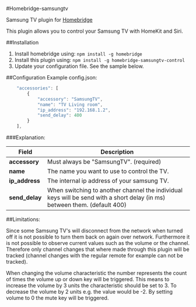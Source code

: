 #Homebridge-samsungtv

Samsung TV plugin for [Homebridge](https://github.com/nfarina/homebridge)

This plugin allows you to control your Samsung TV with HomeKit and Siri.

##Installation
1. Install homebridge using: `npm install -g homebridge`
2. Install this plugin using: `npm install -g homebridge-samsungtv-control`
3. Update your configuration file. See the sample below.

##Configuration
Example config.json:

```js
    "accessories": [
		{
			"accessory": "SamsungTV",
			"name": "TV Living room",
			"ip_address": "192.168.1.2",
            "send_delay": 400
		}
	],
```

###Explanation:

Field           | Description
----------------|------------
**accessory**   | Must always be "SamsungTV". (required)
**name**        | The name you want to use to control the TV.
**ip_address**  | The internal ip address of your samsung TV.
**send_delay**   | When switching to another channel the individual keys will be send with a short delay (in ms) between them. (default 400)

##Limitations:

Since some Samsung TV's will disconnect from the network when turned off it is not possible to turn them back on again over network.
Furthermore it is not possible to observe current values such as the volume or the channel. Therefore only channel changes that where made through this plugin will be tracked (channel changes with the regular remote for example can not be tracked).

When changing the volume characteristic the number represents the count of times the volume up or down key will be triggered. This means to increase the volume by 3 units the characteristic should be set to 3. To decrease the volume by 2 units e.g. the value would be -2. By setting volume to 0 the mute key will be triggered. 